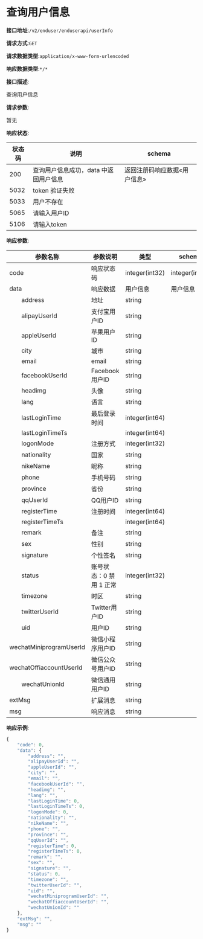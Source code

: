 # 查询用户信息


**接口地址**:`/v2/enduser/enduserapi/userInfo`


**请求方式**:`GET`


**请求数据类型**:`application/x-www-form-urlencoded`


**响应数据类型**:`*/*`


**接口描述**:<p>查询用户信息</p>


**请求参数**:


暂无


**响应状态**:


| 状态码 | 说明                                  | schema                       |
| ------ | ------------------------------------- | ---------------------------- |
| 200    | 查询用户信息成功，data 中返回用户信息 | 返回注册码响应数据«用户信息» |
| 5032   | token 验证失败                        |                              |
| 5033   | 用户不存在                            |                              |
| 5065   | 请输入用户ID                          |                              |
| 5106   | 请输入token                           |                              |


**响应参数**:


| 参数名称                            | 参数说明                 | 类型           | schema         |
| ----------------------------------- | ------------------------ | -------------- | -------------- |
| code                                | 响应状态码               | integer(int32) | integer(int32) |
| data                                | 响应数据                 | 用户信息       | 用户信息       |
| &emsp;&emsp;address                 | 地址                     | string         |                |
| &emsp;&emsp;alipayUserId            | 支付宝用户ID             | string         |                |
| &emsp;&emsp;appleUserId             | 苹果用户ID               | string         |                |
| &emsp;&emsp;city                    | 城市                     | string         |                |
| &emsp;&emsp;email                   | email                    | string         |                |
| &emsp;&emsp;facebookUserId          | Facebook用户ID           | string         |                |
| &emsp;&emsp;headimg                 | 头像                     | string         |                |
| &emsp;&emsp;lang                    | 语言                     | string         |                |
| &emsp;&emsp;lastLoginTime           | 最后登录时间             | integer(int64) |                |
| &emsp;&emsp;lastLoginTimeTs         |                          | integer(int64) |                |
| &emsp;&emsp;logonMode               | 注册方式                 | integer(int32) |                |
| &emsp;&emsp;nationality             | 国家                     | string         |                |
| &emsp;&emsp;nikeName                | 昵称                     | string         |                |
| &emsp;&emsp;phone                   | 手机号码                 | string         |                |
| &emsp;&emsp;province                | 省份                     | string         |                |
| &emsp;&emsp;qqUserId                | QQ用户ID                 | string         |                |
| &emsp;&emsp;registerTime            | 注册时间                 | integer(int64) |                |
| &emsp;&emsp;registerTimeTs          |                          | integer(int64) |                |
| &emsp;&emsp;remark                  | 备注                     | string         |                |
| &emsp;&emsp;sex                     | 性别                     | string         |                |
| &emsp;&emsp;signature               | 个性签名                 | string         |                |
| &emsp;&emsp;status                  | 账号状态：0 禁用  1 正常 | integer(int32) |                |
| &emsp;&emsp;timezone                | 时区                     | string         |                |
| &emsp;&emsp;twitterUserId           | Twitter用户ID            | string         |                |
| &emsp;&emsp;uid                     | 用户ID                   | string         |                |
| &emsp;&emsp;wechatMiniprogramUserId | 微信小程序用户ID         | string         |                |
| &emsp;&emsp;wechatOffiaccountUserId | 微信公众号用户ID         | string         |                |
| &emsp;&emsp;wechatUnionId           | 微信通用用户ID           | string         |                |
| extMsg                              | 扩展消息                 | string         |                |
| msg                                 | 响应消息                 | string         |                |


**响应示例**:
```javascript
{
	"code": 0,
	"data": {
		"address": "",
		"alipayUserId": "",
		"appleUserId": "",
		"city": "",
		"email": "",
		"facebookUserId": "",
		"headimg": "",
		"lang": "",
		"lastLoginTime": 0,
		"lastLoginTimeTs": 0,
		"logonMode": 0,
		"nationality": "",
		"nikeName": "",
		"phone": "",
		"province": "",
		"qqUserId": "",
		"registerTime": 0,
		"registerTimeTs": 0,
		"remark": "",
		"sex": "",
		"signature": "",
		"status": 0,
		"timezone": "",
		"twitterUserId": "",
		"uid": "",
		"wechatMiniprogramUserId": "",
		"wechatOffiaccountUserId": "",
		"wechatUnionId": ""
	},
	"extMsg": "",
	"msg": ""
}
```
